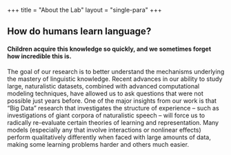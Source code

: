 +++
title = "About the Lab"
layout = "single-para"
+++


## How do humans learn language? 
#### Children acquire this knowledge so quickly, and we sometimes forget how incredible this is. 
The goal of our research is to better understand the mechanisms underlying
the mastery of linguistic knowledge. Recent advances in our ability to study large, naturalistic datasets,
combined with advanced computational modeling techniques, have allowed us to ask questions that
were not possible just years before. One of the major insights from our work is that “Big Data” research
that investigates the structure of experience – such as investigations of giant corpora of naturalistic
speech – will force us to radically re-evaluate certain theories of learning and representation. Many
models (especially any that involve interactions or nonlinear effects) perform qualitatively differently
when faced with large amounts of data, making some learning problems harder and others much easier.